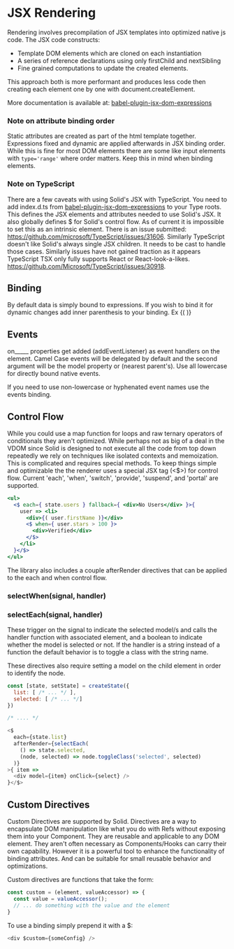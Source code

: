 # JSX Rendering

Rendering involves precompilation of JSX templates into optimized native js code. The JSX code constructs:
* Template DOM elements which are cloned on each instantiation
* A series of reference declarations using only firstChild and nextSibling
* Fine grained computations to update the created elements.

This approach both is more performant and produces less code then creating each element one by one with document.createElement.

More documentation is available at: [babel-plugin-jsx-dom-expressions](https://github.com/ryansolid/babel-plugin-jsx-dom-expressions)

### Note on attribute binding order
Static attributes are created as part of the html template together. Expressions fixed and dynamic are applied afterwards in JSX binding order. While this is fine for most DOM elements there are some like input elements with `type='range'` where order matters. Keep this in mind when binding elements.

### Note on TypeScript

There are a few caveats with using Solid's JSX with TypeScript. You need to add index.d.ts from [babel-plugin-jsx-dom-expressions](https://github.com/ryansolid/babel-plugin-jsx-dom-expressions) to your Type roots. This defines the JSX elements and attributes needed to use Solid's JSX. It also globally defines $ for Solid's control flow. As of current it is impossible to set this as an intrinsic element. There is an issue submitted: https://github.com/microsoft/TypeScript/issues/31606. Similarly TypeScript doesn't like Solid's always single JSX children. It needs to be cast to handle those cases. Similarly issues have not gained traction as it appears TypeScript TSX only fully supports React or React-look-a-likes. https://github.com/Microsoft/TypeScript/issues/30918.

## Binding

By default data is simply bound to expressions. If you wish to bind it for dynamic changes add inner parenthesis to your binding. Ex {( )}

## Events

on_____ properties get added (addEventListener) as event handlers on the element. Camel Case events will be delegated by default and the second argument will be the model property or (nearest parent's). Use all lowercase for directly bound native events.

If you need to use non-lowercase or hyphenated event names use the events binding.

## Control Flow

While you could use a map function for loops and raw ternary operators of conditionals they aren't optimized. While perhaps not as big of a deal in the VDOM since Solid is designed to not execute all the code from top down repeatedly we rely on techniques like isolated contexts and memoization. This is complicated and requires special methods. To keep things simple and optimizable the the renderer uses a special JSX tag (<$>) for control flow. Current 'each', 'when', 'switch', 'provide', 'suspend', and 'portal' are supported.

```jsx
<ul>
  <$ each={ state.users } fallback={ <div>No Users</div> }>{
    user => <li>
      <div>{( user.firstName )}</div>
      <$ when={ user.stars > 100 }>
        <div>Verified</div>
      </$>
    </li>
  }</$>
</ul>
```

The library also includes a couple afterRender directives that can be applied to the each and when control flow.

### selectWhen(signal, handler)
### selectEach(signal, handler)

These trigger on the signal to indicate the selected model/s and calls the handler function with associated element, and a boolean to indicate whether the model is selected or not. If the handler is a string instead of a function the default behavior is to toggle a class with the string name.

These directives also require setting a model on the child element in order to identify the node.

```js
const [state, setState] = createState({
  list: [ /* ... */ ],
  selected: [ /* ... */]
})

/* .... */

<$
  each={state.list}
  afterRender={selectEach(
    () => state.selected,
    (node, selected) => node.toggleClass('selected', selected)
  )}
>{ item =>
  <div model={item} onClick={select} />
}</$>
```

## Custom Directives

Custom Directives are supported by Solid. Directives are a way to encapsulate DOM manipulation like what you do with Refs without exposing them into your Component. They are reusable and applicable to any DOM element. They aren't often necessary as Components/Hooks can carry their own capability. However it is a powerful tool to enhance the functionality of binding attributes. And can be suitable for small reusable behavior and optimizations.

Custom directives are functions that take the form:
```js
const custom = (element, valueAccessor) => {
  const value = valueAccessor();
  // ... do something with the value and the element
}
```

To use a binding simply prepend it with a $:
```js
<div $custom={someConfig} />
```